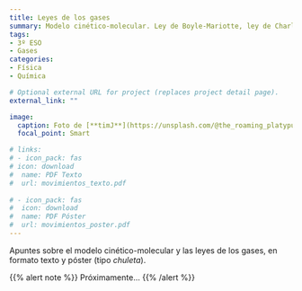 ```yaml
---
title: Leyes de los gases
summary: Modelo cinético-molecular. Ley de Boyle-Mariotte, ley de Charles y ley de Gay-Lussac. `PRÓXIMAMENTE`
tags:
- 3º ESO
- Gases
categories:
- Física
- Química

# Optional external URL for project (replaces project detail page).
external_link: ""

image:
  caption: Foto de [**timJ**](https://unsplash.com/@the_roaming_platypus) en [Unsplash](https://unsplash.com)
  focal_point: Smart

# links:
# - icon_pack: fas
# icon: download
#  name: PDF Texto
#  url: movimientos_texto.pdf
  
# - icon_pack: fas
#  icon: download
#  name: PDF Póster
#  url: movimientos_poster.pdf  
---
```


Apuntes sobre el modelo cinético-molecular y las leyes de los gases, en formato texto y póster (tipo _chuleta_).

{{% alert note %}}
Próximamente...
{{% /alert %}}